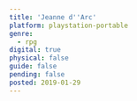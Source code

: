 ```yaml
---
title: 'Jeanne d''Arc'
platform: playstation-portable
genre:
  - rpg
digital: true
physical: false
guide: false
pending: false
posted: 2019-01-29
---
```

